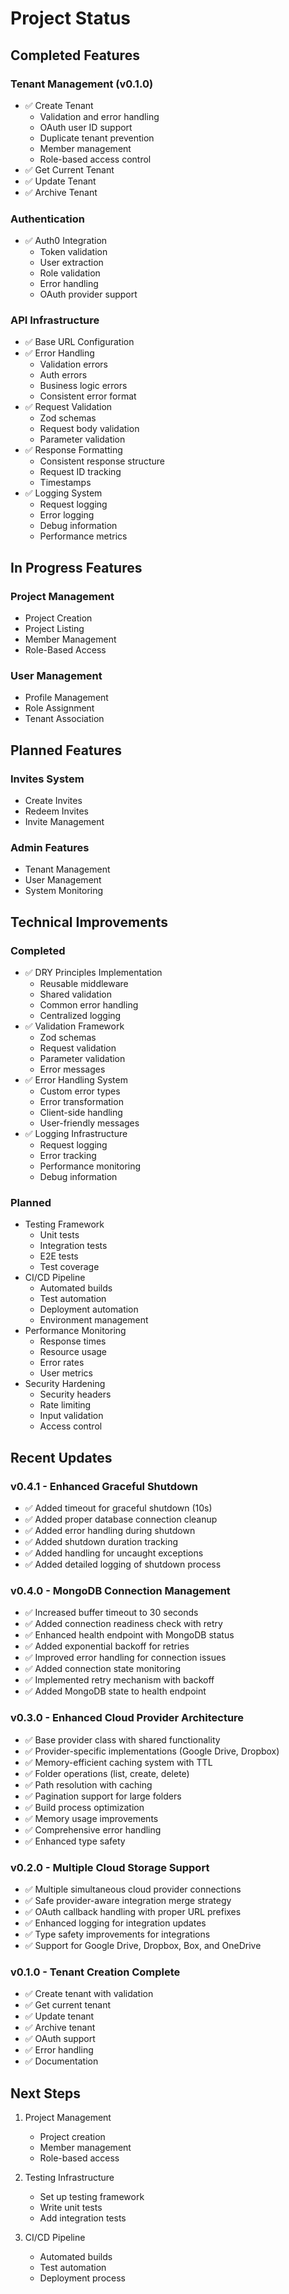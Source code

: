 # Project Status

## Completed Features

### Tenant Management (v0.1.0)
- ✅ Create Tenant
  - Validation and error handling
  - OAuth user ID support
  - Duplicate tenant prevention
  - Member management
  - Role-based access control
- ✅ Get Current Tenant
- ✅ Update Tenant
- ✅ Archive Tenant

### Authentication
- ✅ Auth0 Integration
  - Token validation
  - User extraction
  - Role validation
  - Error handling
  - OAuth provider support

### API Infrastructure
- ✅ Base URL Configuration
- ✅ Error Handling
  - Validation errors
  - Auth errors
  - Business logic errors
  - Consistent error format
- ✅ Request Validation
  - Zod schemas
  - Request body validation
  - Parameter validation
- ✅ Response Formatting
  - Consistent response structure
  - Request ID tracking
  - Timestamps
- ✅ Logging System
  - Request logging
  - Error logging
  - Debug information
  - Performance metrics

## In Progress Features

### Project Management
- Project Creation
- Project Listing
- Member Management
- Role-Based Access

### User Management
- Profile Management
- Role Assignment
- Tenant Association

## Planned Features

### Invites System
- Create Invites
- Redeem Invites
- Invite Management

### Admin Features
- Tenant Management
- User Management
- System Monitoring

## Technical Improvements

### Completed
- ✅ DRY Principles Implementation
  - Reusable middleware
  - Shared validation
  - Common error handling
  - Centralized logging
- ✅ Validation Framework
  - Zod schemas
  - Request validation
  - Parameter validation
  - Error messages
- ✅ Error Handling System
  - Custom error types
  - Error transformation
  - Client-side handling
  - User-friendly messages
- ✅ Logging Infrastructure
  - Request logging
  - Error tracking
  - Performance monitoring
  - Debug information

### Planned
- Testing Framework
  - Unit tests
  - Integration tests
  - E2E tests
  - Test coverage
- CI/CD Pipeline
  - Automated builds
  - Test automation
  - Deployment automation
  - Environment management
- Performance Monitoring
  - Response times
  - Resource usage
  - Error rates
  - User metrics
- Security Hardening
  - Security headers
  - Rate limiting
  - Input validation
  - Access control

## Recent Updates

### v0.4.1 - Enhanced Graceful Shutdown
- ✅ Added timeout for graceful shutdown (10s)
- ✅ Added proper database connection cleanup
- ✅ Added error handling during shutdown
- ✅ Added shutdown duration tracking
- ✅ Added handling for uncaught exceptions
- ✅ Added detailed logging of shutdown process

### v0.4.0 - MongoDB Connection Management
- ✅ Increased buffer timeout to 30 seconds
- ✅ Added connection readiness check with retry
- ✅ Enhanced health endpoint with MongoDB status
- ✅ Added exponential backoff for retries
- ✅ Improved error handling for connection issues
- ✅ Added connection state monitoring
- ✅ Implemented retry mechanism with backoff
- ✅ Added MongoDB state to health endpoint

### v0.3.0 - Enhanced Cloud Provider Architecture
- ✅ Base provider class with shared functionality
- ✅ Provider-specific implementations (Google Drive, Dropbox)
- ✅ Memory-efficient caching system with TTL
- ✅ Folder operations (list, create, delete)
- ✅ Path resolution with caching
- ✅ Pagination support for large folders
- ✅ Build process optimization
- ✅ Memory usage improvements
- ✅ Comprehensive error handling
- ✅ Enhanced type safety

### v0.2.0 - Multiple Cloud Storage Support
- ✅ Multiple simultaneous cloud provider connections
- ✅ Safe provider-aware integration merge strategy
- ✅ OAuth callback handling with proper URL prefixes
- ✅ Enhanced logging for integration updates
- ✅ Type safety improvements for integrations
- ✅ Support for Google Drive, Dropbox, Box, and OneDrive

### v0.1.0 - Tenant Creation Complete
- ✅ Create tenant with validation
- ✅ Get current tenant
- ✅ Update tenant
- ✅ Archive tenant
- ✅ OAuth support
- ✅ Error handling
- ✅ Documentation

## Next Steps

1. Project Management
   - Project creation
   - Member management
   - Role-based access

2. Testing Infrastructure
   - Set up testing framework
   - Write unit tests
   - Add integration tests

3. CI/CD Pipeline
   - Automated builds
   - Test automation
   - Deployment process
